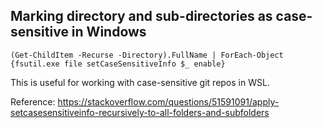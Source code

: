 ## Marking directory and sub-directories as case-sensitive in Windows
  
    (Get-ChildItem -Recurse -Directory).FullName | ForEach-Object {fsutil.exe file setCaseSensitiveInfo $_ enable}

This is useful for working with case-sensitive git repos in WSL.

Reference: https://stackoverflow.com/questions/51591091/apply-setcasesensitiveinfo-recursively-to-all-folders-and-subfolders
